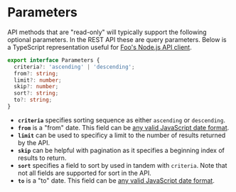 # Parameters

API methods that are "read-only" will typically support the following optional parameters. In the REST API these are query parameters. Below is a TypeScript representation useful for [Foo's Node.js API client](./api-client.md).

```typescript
export interface Parameters {
  criteria?: 'ascending' | 'descending';
  from?: string;
  limit?: number;
  skip?: number;
  sort?: string;
  to?: string;
}
```

- **`criteria`** specifies sorting sequence as either `ascending` or `descending`.
- **`from`** is a "from" date. This field can be [any valid JavaScript date format](https://www.w3schools.com/js/js_date_formats.asp).
- **`limit`** can be used to specificy a limit to the number of results returned by the API.
- **`skip`** can be helpful with pagination as it specifies a beginning index of results to return.
- **`sort`** specifies a field to sort by used in tandem with `criteria`. Note that not all fields are supported for sort in the API.
- **`to`** is a "to" date. This field can be [any valid JavaScript date format](https://www.w3schools.com/js/js_date_formats.asp).
